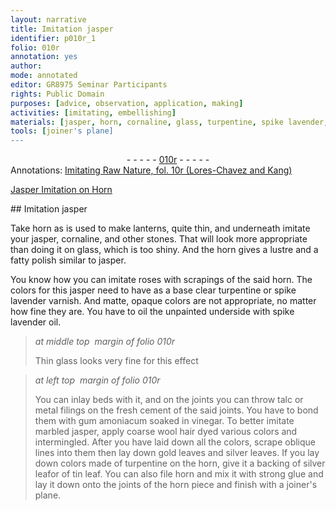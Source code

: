 ```yaml
---
layout: narrative
title: Imitation jasper
identifier: p010r_1
folio: 010r
annotation: yes
author:
mode: annotated
editor: GR8975 Seminar Participants
rights: Public Domain
purposes: [advice, observation, application, making]
activities: [imitating, embellishing]
materials: [jasper, horn, cornaline, glass, turpentine, spike lavender, oil, spike lavender oil, talc, metal, cement, gum amoniacum, vinegar, wool, gold, silver, tin, glue]
tools: [joiner's plane]
---
```


 <div class="folio" align="center">- - - - - <a href="http://gallica.bnf.fr/ark:/12148/btv1b10500001g/f25.image" target="_blank">010r</a> - - - - - </div> <div class="annotation" align="left">Annotations:
<a href="https://drive.google.com/drive/folders/0BwJi-u8sfkVDd2JGLVFjeHY4Z0U" target="_blank">Imitating Raw Nature, fol. 10r (Lores-Chavez and Kang)</a>

<a href="https://drive.google.com/drive/folders/0BwJi-u8sfkVDZjE3TFN0b3YtVVk" target="_blank">Jasper Imitation on Horn</a>
 </div> 
## Imitation <span class="material">jasper</span>

 
 <span class="activity"></span>  Take <span class="material">horn</span> as is used to make lanterns, quite thin, and underneath imitate your <span class="material">jasper</span>, <span class="material">cornaline</span>, and other stones. That will look more appropriate than doing it on <span class="material">glass</span>, which is too shiny. And the <span class="material">horn</span> gives a lustre and a fatty polish similar to <span class="material">jasper</span>. 
 
 <span class="activity"></span>   You know how you can imitate <span class="plant">roses</span> with scrapings of the said <span class="material">horn</span>. The colors for this <span class="material">jasper</span> need to have as a base <span class="material_format">clear <span class="material">turpentine</span></span> or <span class="material_format"><span class="material">spike lavender</span> varnish</span>. And matte, opaque colors are not appropriate, no matter how fine they are. You have to <span class="material">oil</span> the unpainted underside with <span class="material">spike lavender oil</span>. 
 
> *at middle top  margin of folio 010r*
> 
>   <span class="material_format">Thin <span class="material">glass</span></span> looks very fine for this effect 
 
> *at left top  margin of folio 010r*
> 
>  <span class="activity"></span> You can inlay beds with it, and on the joints you can throw <span class="material">talc</span> or <span class="material_format"><span class="material">metal</span> filings</span> on the fresh <span class="material">cement</span> of the said joints. You have to bond them with <span class="material">gum amoniacum</span> soaked in <span class="material">vinegar</span>. To better imitate <span class="material_format">marbled <span class="material">jasper</span></span>, apply <span class="material_format">coarse <span class="material">wool</span> hair</span> dyed various colors and intermingled. After you have laid down all the colors, scrape oblique lines into them then lay down <span class="material_format"><span class="material">gold</span> leaves</span> and <span class="material_format"><span class="material">silver</span> leaves</span>. If you lay down colors made of <span class="material">turpentine</span> on the <span class="material">horn</span>, give it a backing of <span class="material_format"><span class="material">silver</span> leaf</span>or of <span class="material_format"><span class="material">tin</span> leaf</span>. You can also file <span class="material">horn</span> and mix it with strong <span class="material">glue</span> and lay it down onto the joints of the <span class="material">horn</span> piece and finish with a <span class="tool">joiner's plane</span>. 
 